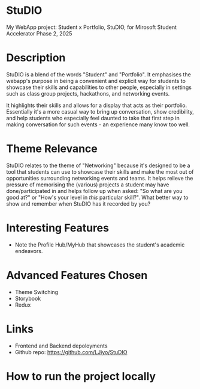 # StuDIO
My WebApp project: Student x Portfolio, StuDIO, for Mirosoft Student Accelerator Phase 2, 2025

# Description 
StuDIO is a blend of the words "Student" and "Portfolio". It emphasises the webapp's purpose in being a convenient and explicit way for students to showcase their skills and capabilities to other people, especially in settings such as class group projects, hackathons, and networking events. 

It highlights their skills and allows for a display that acts as their portfolio. Essentially it's a more casual way to bring up conversation, show credibility, and help students who especially feel daunted to take that first step in making conversation for such events - an experience many know too well.

# Theme Relevance 
StuDIO relates to the theme of "Networking" because it's designed to be a tool that students can use to showcase their skills and make the most out of opportunities surrounding networking events and teams. It helps relieve the pressure of memorising the (various) projects a student may have done/participated in and helps follow up when asked: "So what are you good at?" or "How's your level in *this* particular skill?". What better way to show and remember when StuDIO has it recorded by you?

# Interesting Features
- Note the Profile Hub/MyHub that showcases the student's academic endeavors.


# Advanced Features Chosen
- Theme Switching
- Storybook
- Redux

# Links
- Frontend and Backend depoloyments
- Github repo: https://github.com/LJiyo/StuDIO

# How to run the project locally
